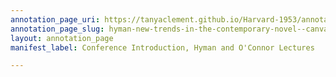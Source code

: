 ```yaml
---
annotation_page_uri: https://tanyaclement.github.io/Harvard-1953/annotations/hyman-new-trends-in-the-contemporary-novel--canvas-1-frank-o-connor.json
annotation_page_slug: hyman-new-trends-in-the-contemporary-novel--canvas-1-frank-o-connor
layout: annotation_page
manifest_label: Conference Introduction, Hyman and O'Connor Lectures

---
```

